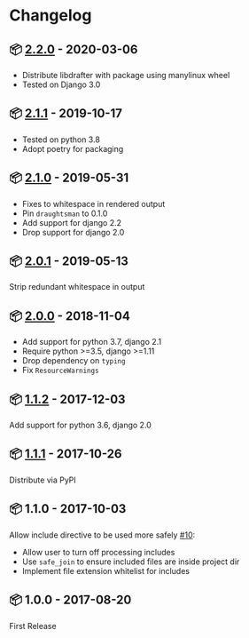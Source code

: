 # Changelog

## :package: [2.2.0](https://pypi.org/project/django-apiblueprint-view/2.2.0/) - 2020-03-06

* Distribute libdrafter with package using manylinux wheel
* Tested on Django 3.0

## :package: [2.1.1](https://pypi.org/project/django-apiblueprint-view/2.1.1/) - 2019-10-17

* Tested on python 3.8
* Adopt poetry for packaging

## :package: [2.1.0](https://pypi.org/project/django-apiblueprint-view/2.1.0/) - 2019-05-31

* Fixes to whitespace in rendered output
* Pin `draughtsman` to 0.1.0
* Add support for django 2.2
* Drop support for django 2.0

## :package: [2.0.1](https://pypi.org/project/django-apiblueprint-view/2.0.1/) - 2019-05-13

Strip redundant whitespace in output

## :package: [2.0.0](https://pypi.org/project/django-apiblueprint-view/2.0.0/) - 2018-11-04

* Add support for python 3.7, django 2.1
* Require python >=3.5, django >=1.11
* Drop dependency on `typing`
* Fix `ResourceWarnings`

## :package: [1.1.2](https://pypi.org/project/django-apiblueprint-view/1.1.2/) - 2017-12-03

Add support for python 3.6, django 2.0

## :package: [1.1.1](https://pypi.org/project/django-apiblueprint-view/1.1.1/) - 2017-10-26

Distribute via PyPI

## :package: 1.1.0 - 2017-10-03

Allow include directive to be used more safely [#10](https://github.com/chris48s/django-apiblueprint-view/pull/1):
  * Allow user to turn off processing includes
  * Use `safe_join` to ensure included files are inside project dir
  * Implement file extension whitelist for includes

## :package: 1.0.0 - 2017-08-20

First Release
